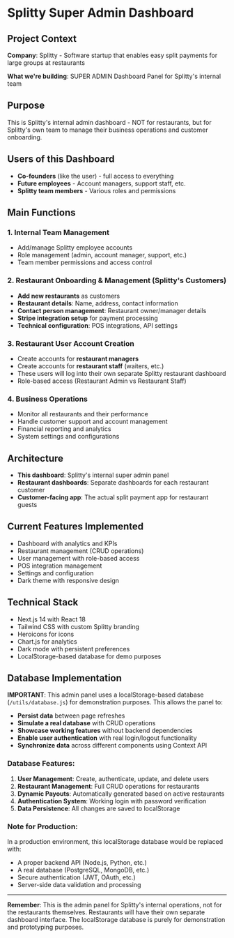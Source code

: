 # Splitty Super Admin Dashboard

## Project Context

**Company**: Splitty - Software startup that enables easy split payments for large groups at restaurants

**What we're building**: SUPER ADMIN Dashboard Panel for Splitty's internal team

## Purpose
This is Splitty's internal admin dashboard - NOT for restaurants, but for Splitty's own team to manage their business operations and customer onboarding.

## Users of this Dashboard
- **Co-founders** (like the user) - full access to everything
- **Future employees** - Account managers, support staff, etc.
- **Splitty team members** - Various roles and permissions

## Main Functions

### 1. Internal Team Management
- Add/manage Splitty employee accounts
- Role management (admin, account manager, support, etc.)
- Team member permissions and access control

### 2. Restaurant Onboarding & Management (Splitty's Customers)
- **Add new restaurants** as customers
- **Restaurant details**: Name, address, contact information
- **Contact person management**: Restaurant owner/manager details
- **Stripe integration setup** for payment processing
- **Technical configuration**: POS integrations, API settings

### 3. Restaurant User Account Creation
- Create accounts for **restaurant managers** 
- Create accounts for **restaurant staff** (waiters, etc.)
- These users will log into their own separate Splitty restaurant dashboard
- Role-based access (Restaurant Admin vs Restaurant Staff)

### 4. Business Operations
- Monitor all restaurants and their performance
- Handle customer support and account management
- Financial reporting and analytics
- System settings and configurations

## Architecture
- **This dashboard**: Splitty's internal super admin panel
- **Restaurant dashboards**: Separate dashboards for each restaurant customer
- **Customer-facing app**: The actual split payment app for restaurant guests

## Current Features Implemented
- Dashboard with analytics and KPIs
- Restaurant management (CRUD operations)
- User management with role-based access
- POS integration management
- Settings and configuration
- Dark theme with responsive design

## Technical Stack
- Next.js 14 with React 18
- Tailwind CSS with custom Splitty branding
- Heroicons for icons
- Chart.js for analytics
- Dark mode with persistent preferences
- LocalStorage-based database for demo purposes

## Database Implementation

**IMPORTANT**: This admin panel uses a localStorage-based database (`/utils/database.js`) for demonstration purposes. This allows the panel to:

- **Persist data** between page refreshes
- **Simulate a real database** with CRUD operations
- **Showcase working features** without backend dependencies
- **Enable user authentication** with real login/logout functionality
- **Synchronize data** across different components using Context API

### Database Features:
1. **User Management**: Create, authenticate, update, and delete users
2. **Restaurant Management**: Full CRUD operations for restaurants
3. **Dynamic Payouts**: Automatically generated based on active restaurants
4. **Authentication System**: Working login with password verification
5. **Data Persistence**: All changes are saved to localStorage

### Note for Production:
In a production environment, this localStorage database would be replaced with:
- A proper backend API (Node.js, Python, etc.)
- A real database (PostgreSQL, MongoDB, etc.)
- Secure authentication (JWT, OAuth, etc.)
- Server-side data validation and processing

---

**Remember**: This is the admin panel for Splitty's internal operations, not for the restaurants themselves. Restaurants will have their own separate dashboard interface. The localStorage database is purely for demonstration and prototyping purposes.